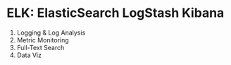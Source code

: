 # ELK: ElasticSearch LogStash Kibana

1. Logging & Log Analysis
2. Metric Monitoring
3. Full-Text Search
4. Data Viz
